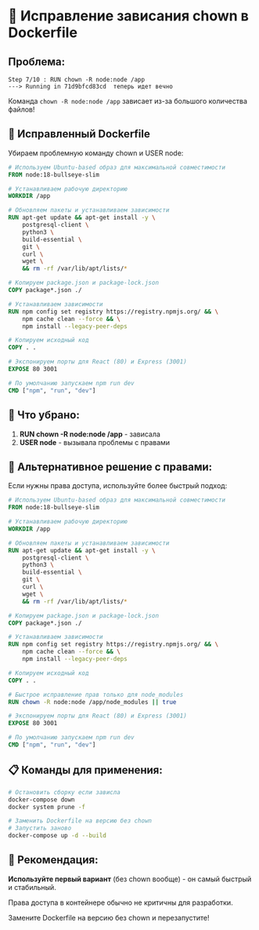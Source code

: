 # 🚨 Исправление зависания chown в Dockerfile

## Проблема:
```
Step 7/10 : RUN chown -R node:node /app
---> Running in 71d9bfcd83cd  теперь идет вечно
```

Команда `chown -R node:node /app` зависает из-за большого количества файлов!

## 🔧 Исправленный Dockerfile

Убираем проблемную команду chown и USER node:

```dockerfile
# Используем Ubuntu-based образ для максимальной совместимости
FROM node:18-bullseye-slim

# Устанавливаем рабочую директорию
WORKDIR /app

# Обновляем пакеты и устанавливаем зависимости
RUN apt-get update && apt-get install -y \
    postgresql-client \
    python3 \
    build-essential \
    git \
    curl \
    wget \
    && rm -rf /var/lib/apt/lists/*

# Копируем package.json и package-lock.json
COPY package*.json ./

# Устанавливаем зависимости
RUN npm config set registry https://registry.npmjs.org/ && \
    npm cache clean --force && \
    npm install --legacy-peer-deps

# Копируем исходный код
COPY . .

# Экспонируем порты для React (80) и Express (3001)
EXPOSE 80 3001

# По умолчанию запускаем npm run dev
CMD ["npm", "run", "dev"]
```

## 🎯 Что убрано:

1. **RUN chown -R node:node /app** - зависала
2. **USER node** - вызывала проблемы с правами

## 🚀 Альтернативное решение с правами:

Если нужны права доступа, используйте более быстрый подход:

```dockerfile
# Используем Ubuntu-based образ для максимальной совместимости
FROM node:18-bullseye-slim

# Устанавливаем рабочую директорию
WORKDIR /app

# Обновляем пакеты и устанавливаем зависимости
RUN apt-get update && apt-get install -y \
    postgresql-client \
    python3 \
    build-essential \
    git \
    curl \
    wget \
    && rm -rf /var/lib/apt/lists/*

# Копируем package.json и package-lock.json
COPY package*.json ./

# Устанавливаем зависимости
RUN npm config set registry https://registry.npmjs.org/ && \
    npm cache clean --force && \
    npm install --legacy-peer-deps

# Копируем исходный код
COPY . .

# Быстрое исправление прав только для node_modules
RUN chown -R node:node /app/node_modules || true

# Экспонируем порты для React (80) и Express (3001)
EXPOSE 80 3001

# По умолчанию запускаем npm run dev
CMD ["npm", "run", "dev"]
```

## 📋 Команды для применения:

```bash
# Остановить сборку если зависла
docker-compose down
docker system prune -f

# Заменить Dockerfile на версию без chown
# Запустить заново
docker-compose up -d --build
```

## 🎯 Рекомендация:

**Используйте первый вариант** (без chown вообще) - он самый быстрый и стабильный.

Права доступа в контейнере обычно не критичны для разработки.

Замените Dockerfile на версию без chown и перезапустите!
